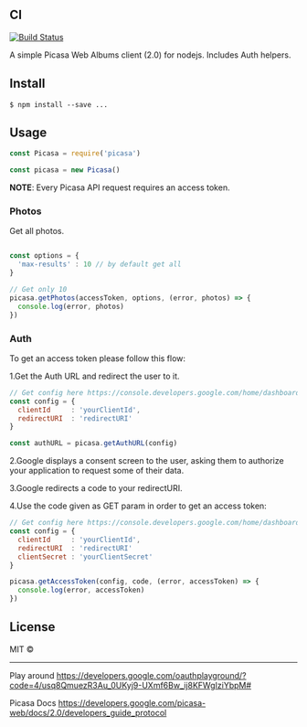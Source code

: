CI
--

[![Build Status](https://travis-ci.org/esteban-uo/picasa.svg)](https://travis-ci.org/esteban-uo/picasa)

A simple Picasa Web Albums client (2.0) for nodejs. Includes Auth helpers.

Install
-------

```
$ npm install --save ...
```

Usage
-----

```js
const Picasa = require('picasa')

const picasa = new Picasa()
```

**NOTE**: Every Picasa API request requires an access token.

### Photos
Get all photos.

```js

const options = {     
  'max-results' : 10 // by default get all
}

// Get only 10
picasa.getPhotos(accessToken, options, (error, photos) => {
  console.log(error, photos)
})
```

### Auth

To get an access token please follow this flow:

1.Get the Auth URL and redirect the user to it.

```js
// Get config here https://console.developers.google.com/home/dashboard
const config = {
  clientId     : 'yourClientId',
  redirectURI  : 'redirectURI'
}

const authURL = picasa.getAuthURL(config)
```

2.Google displays a consent screen to the user, asking them to authorize your application to request some of their data.

3.Google redirects a code to your redirectURI.

4.Use the code given as GET param in order to get an access token:

```js
// Get config here https://console.developers.google.com/home/dashboard
const config = {
  clientId     : 'yourClientId',
  redirectURI  : 'redirectURI'
  clientSecret : 'yourClientSecret'
}

picasa.getAccessToken(config, code, (error, accessToken) => {
  console.log(error, accessToken)
})
```
License
-------

MIT ©

---

Play around https://developers.google.com/oauthplayground/?code=4/usq8QmuezR3Au_0UKyj9-UXmf6Bw_ij8KFWgIziYbpM#

Picasa Docs https://developers.google.com/picasa-web/docs/2.0/developers_guide_protocol

